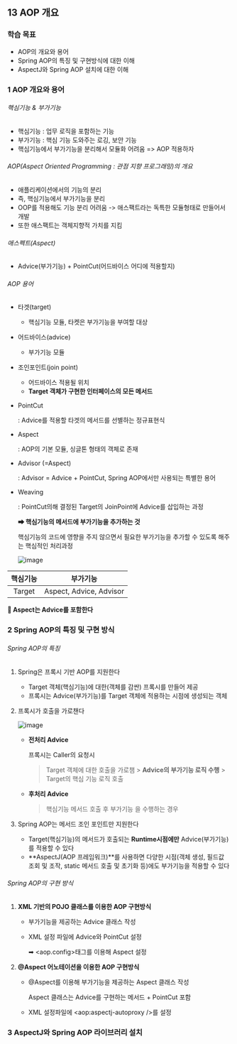 ## 13  AOP 개요

### 학습 목표

- AOP의 개요와 용어
- Spring AOP의 특징 및 구현방식에 대한 이해
- AspectJ와 Spring AOP 설치에 대한 이해

### 1 AOP 개요와 용어

###### 핵심기능 & 부가기능

- 핵심기능 : 업무 로직을 포함하는 기능
- 부가기능 : 핵심 기능 도와주는 로깅, 보안 기능
- 핵심기능에서 부가기능을 분리해서 모듈화 어려움 => AOP 적용하자

###### AOP(Aspect Oriented Programming : 관점 지향 프로그래밍)의 개요

- 애플리케이션에서의 기능의 분리
- 즉, 핵심기능에서 부가기능을 분리
- OOP를 적용해도 기능 분리 어려움 -> 애스팩트라는 독특한 모듈형태로 만들어서 개발
- 또한 애스팩트는 객체지향적 가치를 지킴

###### 애스펙트(Aspect)

- Advice(부가기능) + PointCut(어드바이스 어디에 적용할지) 

###### AOP 용어

- 타겟(target)

  - 핵심기능 모듈, 타켓은 부가기능을 부여할 대상

- 어드바이스(advice)

  - 부가기능 모듈

- 조인포인트(join point)

  - 어드바이스 적용될 위치
  - **Target 객체가 구현한 인터페이스의 모든 메서드**

- PointCut

  : Advice를 적용할 타겟의 메서드를 선별하는 정규표현식

- Aspect

  : AOP의 기본 모듈, 싱글톤 형태의 객체로 존재

- Advisor (=Aspect)

  : Advisor = Advice + PointCut, Spring AOP에서만 사용되는 특별한 용어

- Weaving

  : PointCut의해 결정된 Target의 JoinPoint에 Advice를 삽입하는 과정

    **➡ 핵심기능의 메서드에 부가기능을 추가하는 것**

  핵심기능의 코드에 영향을 주지 않으면서 필요한 부가기능을 추가할 수 있도록 해주는 핵심적인 처리과정

  ![image](https://user-images.githubusercontent.com/38436013/107918330-cd0a6280-6fac-11eb-8625-cefe479a4d5d.png)

| 핵심기능 |        부가기능         |
| :------: | :---------------------: |
|  Target  | Aspect, Advice, Advisor |

**🚨 Aspect는 Advice를 포함한다**

### 2 Spring AOP의 특징 및 구현 방식

###### Spring AOP의 특징

1. Spring은 프록시 기반 AOP를 지원한다

   * Target 객체(핵심기능)에 대한(객체를 감싼) 프록시를 만들어 제공
   * 프록시는 Advice(부가기능)를 Target 객체에 적용하는 시점에 생성되는 객체

2. 프록시가 호출을 가로챈다

   ![image](https://user-images.githubusercontent.com/38436013/107918905-dd6f0d00-6fad-11eb-9132-65ca8c533be8.png)

   * **전처리 Advice**

     프록시는 Caller의 요청시

     > Target 객체에 대한 호출을 가로챔 > **Advice의 부가기능 로직 수행** > Target의 핵심 기능 로직 호출

   * **후처리 Advice**

     >  핵심기능 메서드 호출 후 부가기능 을 수행하는 경우

3. Spring AOP는 메서드 조인 포인트만 지원한다

   * Target(핵심기능)의 메서드가 호출되는 **Runtime시점에만** Advice(부가기능)를 적용할 수 있다
   * **AspectJ(AOP 프레임워크)**를 사용하면 다양한 시점(객체 생성, 필드값 조회 및 조작, static 메서드 호출 및 초기화 등)에도 부가기능을 적용할 수 있다

###### Spring AOP의 구현 방식

1. **XML 기반의 POJO 클래스를 이용한 AOP 구현방식**

   * 부가기능을 제공하는 Advice 클래스 작성

   * XML 설정 파일에 Advice와 PointCut 설정

     ➡ \<aop.config>태그를 이용해 Aspect 설정

2. **@Aspect 어노테이션을 이용한 AOP 구현방식**

   * @Aspect를 이용해 부가기능을 제공하는 Aspect 클래스 작성

     Aspect 클래스는 Advice를 구현하는 메서드 + PointCut 포함

   * XML 설정파일에 \<aop:aspectj-autoproxy />를 설정

### 3 AspectJ와 Spring AOP 라이브러리 설치

